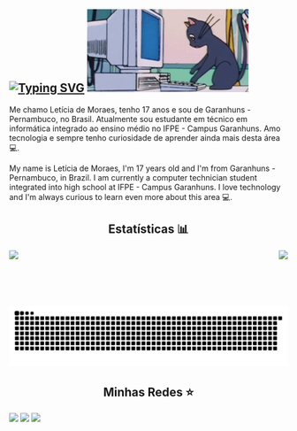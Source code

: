 
## [![Typing SVG](https://readme-typing-svg.demolab.com?font=Fira+Code&pause=1000&color=F7F7F7&center=true&width=435&lines=Hello%2C+my+name+is+Let%C3%ADcia+%3AD;Welcome+to+my+profile!+)](https://git.io/typing-svg) <img src = "img/luna-sailor-moon.gif" height = 150cm>
 
<!--

- 🔭 I’m currently working on ...
- 🌱 I’m currently learning ...
- 👯 I’m looking to collaborate on ...
- 🤔 I’m looking for help with ...
- 💬 Ask me about ...
- 📫 How to reach me: ...
- 😄 Pronouns: ...
- ⚡ Fun fact: ...
-->
Me chamo Letícia de Moraes, tenho 17 anos e sou de Garanhuns - Pernambuco, no Brasil. Atualmente sou estudante em técnico em informática integrado ao ensino médio no IFPE - Campus Garanhuns. Amo tecnologia e sempre tenho curiosidade de aprender ainda mais desta área 💻.

My name is Letícia de Moraes, I'm 17 years old and I'm from Garanhuns - Pernambuco, in Brazil. I am currently a computer technician student integrated into high school at IFPE - Campus Garanhuns. I love technology and I'm always curious to learn even more about this area 💻.

<div>
 <h2 align = "center">Estatísticas 📊</h2>
<a href = https://github.com/leticiamoraess/github-readme-stats)>
<img height = "180cm" src = "https://github-readme-stats.vercel.app/api?username=leticiamoraess&show_icons=true&theme=tokyonight">
<img align = "right" height = "100cm" src = "https://github-readme-stats.vercel.app/api/top-langs/?username=leticiamoraess&theme=tokyonight&layout=compact">
</a>
</div>
<picture>
  <source media="(prefers-color-scheme: dark)" srcset="https://raw.githubusercontent.com/leticiamoraess/leticiamoraess/output/github-contribution-grid-snake-dark.svg">
  <source media="(prefers-color-scheme: light)" srcset="https://raw.githubusercontent.com/leticiamoraess/leticiamoraess/output/github-contribution-grid-snake.svg">
  <img alt="github contribution grid snake animation" src="https://raw.githubusercontent.com/leticiamoraess/leticiamoraess/output/github-contribution-grid-snake.svg">
</picture>

<h2 align = "center">Minhas Redes ⭐</h2>
<a href = "lelelma2007@gmail.com"><img src ="https://img.shields.io/badge/Gmail-D14836?style=for-the-badge&logo=gmail&logoColor=white"></a>
<a href = "https://www.instagram.com/_leticia.moraes._?igsh=ZjJseW96eWR6emU4"> <img src ="https://img.shields.io/badge/Instagram-E4405F?style=for-the-badge&logo=instagram&logoColor=white"></a>
<a href = ".hiikari_."><img src = "https://img.shields.io/badge/Discord-5865F2?style=for-the-badge&logo=discord&logoColor=white"></a>
